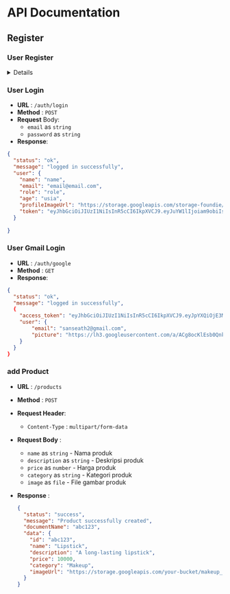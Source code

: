 # API Documentation

## Register

### User Register
<details>
- **URL** : `/register`
- **Method** : `POST`
- **Request Header**:
  - `Content-Type` : `multipart/form-data`
- **Request Body** :
  - `nama` as `string` - Nama
  - `email` as `string` - Email
  - `password` as `string` - Password
  - `usia` as `number` - Kategori produk
  - `image` as `file` - File Foto Profile
- **Response** :

```json
{
  "status": "ok",
  "message": "register successfuly"
}
```
</details>

### User Login

- **URL** : `/auth/login`
- **Method** : `POST`
- **Request** Body:
  - `email` as `string`
  - `password` as `string`
- **Response**:

```json
{
  "status": "ok",
  "message": "logged in successfully",
  "user": {
    "name": "name",
    "email": "email@email.com",
    "role": "role",
    "age": "usia",
    "profileImageUrl": "https://storage.googleapis.com/storage-foundie/user/sansb746%40gmail.com/profilePicture?GoogleAccessId=firebase-adminsdk-571q2%40capstone-project-foundie.iam.gserviceaccount.com&Expires=16446992400&Signature=Q76l9SIoL71Es0TfkYPCuqNmGSCLfeuMs%2BRXqiqobufKx5b8ClmKrIPRdrlhNetNfVqL0Jx9fyZbN911vVCoELP%2Bg2K5%2BIRluD7fcJglLAdW7pKrlWvi2BysMLPxs%2F86mOawVIFUKg0XtdHSUOPWtQPhutgH9A3iUCrzzagZuUOM4P%2FHkhKfJ3KzRSjO1%2B2tAbh4jkB8r%2BGcObu9KHf%2FkIKB9lYn8NuE2s6wRf%2BZW2igV7VSIUxPPxqikXqwrxx18fKYuRuzRBqV52nndhOar752i7LudfmShqz%2FTw1NGgDOK%2FHwuS1j51rvuL1sI3nZGpFPAnLum4bUGiSWmbwA6g%3D%3D",
    "token": "eyJhbGciOiJIUzI1NiIsInR5cCI6IkpXVCJ9.eyJuYW1lIjoiam9obiIsImVtYWlsIjoiam9obmRvZUBnbWFpbC5jb20iLCJyb2xlIjoidXNlciIsImN1c3RvbWVyX2lkIjozLCJpYXQiOjE3MDA2MzQxNDR9.sgoDeu8lNRm_SfoXbb7MkpMEn4ghG0g4Le0GFyN2bn8"
  }
  
}
```

### User Gmail Login

- **URL** : `/auth/google`
- **Method** : `GET`
- **Response**:

```json
{
  "status": "ok",
  "message": "logged in successfully",
  {
    "access_token": "eyJhbGciOiJIUzI1NiIsInR5cCI6IkpXVCJ9.eyJpYXQiOjE3MTU5NDAzMzYsImV4cCI6MTcxNjE5OTUzNn0.d9nLQ_-hSiclGgxyNOjA8Pdj2s-kaufUbJkWmG6wtQE",
    "user": {
        "email": "sanseath2@gmail.com",
        "picture": "https://lh3.googleusercontent.com/a/ACg8ocKlEsb0QnkCTzeH3I-cUkpefThUTPeL8UTr6OxgIFXMmx3lbw=s96-c"
    }
  }
}
```

### add Product

- **URL** : `/products`
- **Method** : `POST`
- **Request Header**:
  - `Content-Type` : `multipart/form-data`
- **Request Body** :
  - `name` as `string` - Nama produk
  - `description` as `string` - Deskripsi produk
  - `price` as `number` - Harga produk
  - `category` as `string` - Kategori produk
  - `image` as `file` - File gambar produk

- **Response** :

  ```json
  {
    "status": "success",
    "message": "Product successfully created",
    "documentName": "abc123",
    "data": {
      "id": "abc123",
      "name": "Lipstick",
      "description": "A long-lasting lipstick",
      "price": 10000,
      "category": "Makeup",
      "imageUrl": "https://storage.googleapis.com/your-bucket/makeup_products/1234567890_lipstick.jpg"
    }
  }
